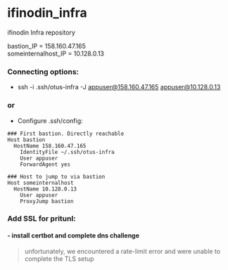 # ifinodin_infra
ifinodin Infra repository

bastion_IP = 158.160.47.165  
someinternalhost_IP = 10.128.0.13

### Connecting options:
- ssh -i .ssh/otus-infra -J  appuser@158.160.47.165 appuser@10.128.0.13
### or
- Configure .ssh/config:
```
### First bastion. Directly reachable
Host bastion
  HostName 158.160.47.165
    IdentityFile ~/.ssh/otus-infra
    User appuser
    ForwardAgent yes

### Host to jump to via bastion
Host someinternalhost
  HostName 10.128.0.13
    User appuser
    ProxyJump bastion
```
### Add SSL for pritunl:
#### - install certbot and complete dns challenge
> unfortunately, we encountered a rate-limit error  and were unable to complete the TLS setup
